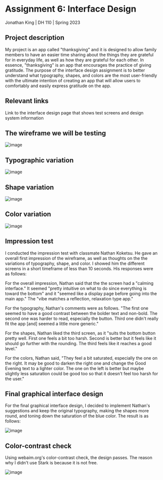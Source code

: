 # Assignment 6: Interface Design

Jonathan King | DH 110 | Spring 2023

## Project description

My project is an app called "thanksgiving" and it is designed to allow family members to have an easier time sharing about the things they are grateful for in everyday life, as well as how they are grateful for each other. In essence, "thanksgiving" is an app that encourages the practice of giving gratitude. The purpose of the interface design assignment is to better understand what typography, shapes, and colors are the most user-friendly with the ultimate intention of creating an app that will allow users to comfortably and easily express gratitude on the app.

## Relevant links

Link to the interface design page that shows test screens and design system information

## The wireframe we will be testing

![image](https://github.com/ilovejungkook/DH110-JONATHAN-KING/assets/87508730/73a95a5a-1952-4705-8d0a-acd5421ca7b7)

## Typographic variation

![image](https://github.com/ilovejungkook/DH110-JONATHAN-KING/assets/87508730/7b1cbff1-8a34-452e-9899-c3eb8643804f)

## Shape variation

![image](https://github.com/ilovejungkook/DH110-JONATHAN-KING/assets/87508730/b832769e-1d12-496d-a552-392fd9c56d31)

## Color variation

![image](https://github.com/ilovejungkook/DH110-JONATHAN-KING/assets/87508730/40ae57d6-2793-4008-8c8b-e615d5562e78)

## Impression test

I conducted the impression test with classmate Nathan Koketsu. He gave an overall first impression of the wireframe, as well as thoughts on the the variations of typography, shape, and color. I showed him the different screens in a short timeframe of less than 10 seconds. His responses were as follows:

For the overall impression, Nathan said that the the screen had a "calming interface." It seemed "pretty intuitive on what to do since everything is toward the bottom" and it "seemed like a display page before going into the main app." The "vibe matches a reflection, relaxation type app." 

For the typography, Nathan's comments were as follows. "The first one seemed to have a good contrast between the bolder text and non-bold. The second one was harder to read, especially the button. Third one didn't really fit the app [and] seemed a little more generic."

For the shapes, Nathan liked the third screen, as it "suits the bottom button pretty well. First one feels a bit too harsh. Second is better but it feels like it should go further with the rounding. The third feels like it reaches a good level."

For the colors, Nathan said, "They feel a bit saturated, especially the one on the right. It may be good to darken the right one and change the Good Evening text to a lighter color. The one on the left is better but maybe slightly less saturation could be good too so that it doesn't feel too harsh for the user."

## Final graphical interface design

For the final graphical interface design, I decided to implement Nathan's suggestions and keep the original typography, making the shapes more round, and toning down the saturation of the blue color. The result is as follows:

![image](https://github.com/ilovejungkook/DH110-JONATHAN-KING/assets/87508730/d9364375-7f8a-4e76-a94b-cd3c439f2982)

## Color-contrast check

Using webaim.org's color-contrast check, the design passes. The reason why I didn't use Stark is because it is not free.

![image](https://github.com/ilovejungkook/DH110-JONATHAN-KING/assets/87508730/2137d4a9-e28e-4158-988e-7c737d3b9e0c)

